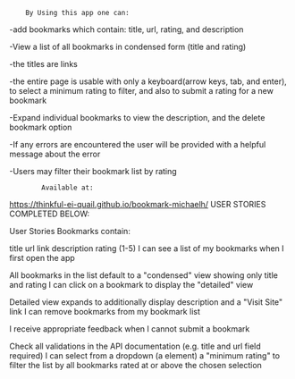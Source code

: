         By Using this app one can:

-add bookmarks which contain: title, url, rating, and description

-View a list of all bookmarks in condensed form (title and rating)

-the titles are links

-the entire page is usable with only a keyboard(arrow keys, tab, and enter), to select a minimum rating to filter, and also to submit a rating for a new bookmark

-Expand individual bookmarks to view the description, and the delete bookmark option

-If any errors are encountered the user will be provided with a helpful message about the error

-Users may filter their bookmark list by rating

            Available at:

https://thinkful-ei-quail.github.io/bookmark-michaelh/
USER STORIES COMPLETED BELOW:

User Stories Bookmarks contain:

title url link description rating (1-5) I can see a list of my bookmarks when I first open the app

All bookmarks in the list default to a "condensed" view showing only title and rating I can click on a bookmark to display the "detailed" view

Detailed view expands to additionally display description and a "Visit Site" link I can remove bookmarks from my bookmark list

I receive appropriate feedback when I cannot submit a bookmark

Check all validations in the API documentation (e.g. title and url field required) I can select from a dropdown (a element) a "minimum rating" to filter the list by all bookmarks rated at or above the chosen selection
